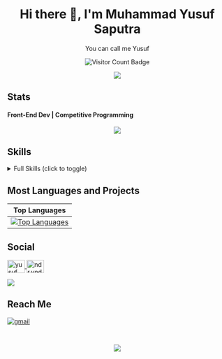 <h1 align="center">
	Hi there 👋, I'm Muhammad Yusuf Saputra
</h1>
<p align="center">
	You can call me Yusuf
</p>

<p align="center">
	<img src="https://komarev.com/ghpvc/?username=VernSG&color=447ff7&label=Profile+views" alt="Visitor Count Badge" />
</p>
<p align="center">
  <a href="https://github.com/DenverCoder1/readme-typing-svg"><img src="https://readme-typing-svg.herokuapp.com?lines=Welcome+to+my+Github+Profile+:);Front-End+Web+Developer&center=true&width=380&height=45"></a>
</p>

## Stats

 <p align="center">
  <h4> Front-End Dev | Competitive Programming </h4>
   </p>

<!--  -->

<p align="center" >
<a href="https://github.com/vernsg/github-readme-stats"> 
    <img  src="https://github-readme-stats.vercel.app/api?username=vernsg&&show_icons=true&theme=radical"/>
  </a>

</p>

## Skills

<details>
<summary>Full Skills (click to toggle)</summary>
	
### Programming Languages
<p align="left>
	<a href="https://developer.mozilla.org/en-US/docs/Web/JavaS
    	<img src="https://img.shields.io/badge/JavaScript-F7DF1E?style=for-the-badge&logo=javascript&logoColor=black" alt="javascript" />
   	 </a>&nbsp;
	</a>
</p>

### Frontend Development

<p align="left">
	<a href="https://www.w3.org/html/" target="_blank" rel="noopener noreferrer">
    	<img src="https://img.shields.io/badge/HTML5-E34F26?style=for-the-badge&logo=html5&logoColor=white" alt="html5" />
   	</a>&nbsp;
	<a href="https://www.w3schools.com/css/" target="_blank" rel="noopener noreferrer">
    	<img src="https://img.shields.io/badge/CSS3-1572B6?style=for-the-badge&logo=css3&logoColor=white" alt="css3" />
    	</a>&nbsp;
	<a href="https://tailwindcss.com/" target="_blank" rel="noopener noreferrer">
    	<img src="https://img.shields.io/badge/Tailwind_CSS-38B2AC?style=for-the-badge&logo=tailwind-css&logoColor=white" alt="tailwindcss" />
   	 </a>&nbsp;
	<a href="https://react.dev/" target="_blank" rel="noopener noreferrer">
    	<img src="https://img.shields.io/badge/React-20232A?style=for-the-badge&logo=react&logoColor=61DAFB" alt="react" />
   	</a>
</p>

### Backend Development

<p align="left">
	<a href="https://nodejs.org" target="_blank" rel="noopener noreferrer"
    	<img src="https://img.shields.io/badge/Node.js-43853D?style=for-the-badge&logo=node.js&logoColor=white" alt="node.js" />
    </a>&nbsp;
</p>

### Database

<p align="left">
    </a
	<a href="https://www.mongodb.com/" target="_blank" rel="noopener noreferrer">
    	<img src="https://img.shields.io/badge/MongoDB-4EA94B?style=for-the-badge&logo=mongodb&logoColor=white" alt="mongodb" />
    </a>
</p>

### Testing

<p align="left">
	<a href="https://jestjs.io" target="_blank" rel="noopener noreferrer">
    	<img src="https://img.shields.io/badge/Jest-323330?style=for-the-badge&logo=Jest&logoColor=white" alt="jest" />
	</a>
</p>

### Software

	<a href="https://postman.com" target="_blank" rel="noopener noreferrer">
    	<img src="https://img.shields.io/badge/Postman-FF6C37?style=for-the-badge&logo=postman&logoColor=white" alt="postman" />
    </a>&nbsp;
	<a href="https://vercel.com/" target="_blank" rel="noopener noreferrer">
    	<img src="https://img.shields.io/badge/vercel-%23000000.svg?style=for-the-badge&logo=vercel&logoColor=white" alt="vercel" />
    </a>&nbsp;
	<a href="https://git-scm.com/" target="_blank" rel="noopener noreferrer">
    	<img src="https://www.vectorlogo.zone/logos/git-scm/git-scm-icon.svg" alt="git" width="30" height="30"/>
   	 </a>
</p>

</details>

## Most Languages and Projects
| Top Languages | 
|---------------|
| [![Top Languages](https://github-readme-stats.vercel.app/api/top-langs/?username=VernSG&layout=compact&theme=radical)](https://github.com/VernSG/github-readme-stats)

## Social

<p align="left">
	<a href="https://linkedin.com/in/muhammad-yusuf-saputra" target="blank">
		<img align="center" src="https://raw.githubusercontent.com/rahuldkjain/github-profile-readme-generator/master/src/images/icons/Social/linked-in-alt.svg" alt="yusuf" height="30" width="40" />
	</a>
	<a href="https://instagram.com/yusufff.rttex" target="blank">
		<img align="center" src="https://raw.githubusercontent.com/rahuldkjain/github-profile-readme-generator/master/src/images/icons/Social/instagram.svg" alt="ndr.vndr" height="30" width="40" />
	</a>
</p>

<img src="https://user-images.githubusercontent.com/73097560/115834477-dbab4500-a447-11eb-908a-139a6edaec5c.gif">

## Reach Me

<p align="left">
	<a href="mailto:snexmania76@gmail.com" target="_blank" rel="noopener noreferrer">
		<img src="https://img.shields.io/badge/Gmail-D14836?style=for-the-badge&logo=gmail&logoColor=white" alt="gmail" />
	</a>
</p>
<br>
<p align="center">
  <a href"[https://discord.com/users/689131590319865973](https://lanyard.cnrad.dev/api/689131590319865973)"><img src="https://lanyard.cnrad.dev/api/689131590319865973"/></a>
</p>
